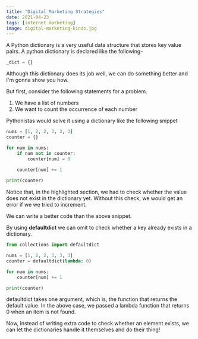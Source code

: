 ```yaml
---
title: "Digital Marketing Strategies"
date: 2021-04-23
tags: [internet marketing]
image: digital-marketing-kinds.jpg
---
```


A Python dictionary is a very useful data structure that stores key value pairs. A python dictionary is declared like the following- <!--more-->

```python
_dict = {}
```

Although this dictionary does its job well, we can do something better and I'm gonna show you how.

But first, consider the following statements for a problem.
1. We have a list of numbers
1. We want to count the occurrence of each number

Pythonistas would solve it using a dictionary like the following snippet

```python {hl_lines=["5-6"]}
nums = [1, 2, 2, 3, 3, 3]
counter = {}

for num in nums:
    if num not in counter:
        counter[num] = 0
    
    counter[num] += 1

print(counter)
```

Notice that, in the highlighted section, we had to check whether the value does not exist in the dictionary yet. Without this check, we would get an error if we we tried to increment.

We can write a better code than the above snippet.

By using **defaultdict** we can omit to check whether a key already exists in a dictionary.

```python
from collections import defaultdict

nums = [1, 2, 2, 3, 3, 3]
counter = defaultdict(lambda: 0)

for num in nums:
    counter[num] += 1

print(counter)
```

defaultdict takes one argument, which is, the function that returns the default value. In the above case, we passed a lambda function that returns 0 when an item is not found.

Now, instead of writing extra code to check whether an element exists, we can let the dictionaries handle it themselves and do their thing!
